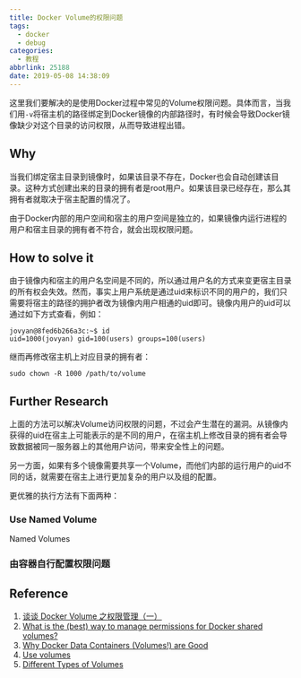```yaml
---
title: Docker Volume的权限问题
tags:
  - docker
  - debug
categories:
  - 教程
abbrlink: 25188
date: 2019-05-08 14:38:09
---
```


这里我们要解决的是使用Docker过程中常见的Volume权限问题。具体而言，当我们用`-v`将宿主机的路径绑定到Docker镜像的内部路径时，有时候会导致Docker镜像缺少对这个目录的访问权限，从而导致进程出错。

<!--more-->

## Why

当我们绑定宿主目录到镜像时，如果该目录不存在，Docker也会自动创建该目录。这种方式创建出来的目录的拥有者是root用户。如果该目录已经存在，那么其拥有者就取决于宿主配置的情况了。

由于Docker内部的用户空间和宿主的用户空间是独立的，如果镜像内运行进程的用户和宿主目录的拥有者不符合，就会出现权限问题。

## How to solve it

由于镜像内和宿主的用户名空间是不同的，所以通过用户名的方式来变更宿主目录的所有权会失效。然而，事实上用户系统是通过uid来标识不同的用户的，我们只需要将宿主的路径的拥护者改为镜像内用户相通的uid即可。镜像内用户的uid可以通过如下方式查看，例如：

```shell
jovyan@8fed6b266a3c:~$ id
uid=1000(jovyan) gid=100(users) groups=100(users)
```

继而再修改宿主机上对应目录的拥有者：

```shell
sudo chown -R 1000 /path/to/volume
```

## Further Research

上面的方法可以解决Volume访问权限的问题，不过会产生潜在的漏洞。从镜像内获得的uid在宿主上可能表示的是不同的用户，在宿主机上修改目录的拥有者会导致数据被同一服务器上的其他用户访问，带来安全性上的问题。

另一方面，如果有多个镜像需要共享一个Volume，而他们内部的运行用户的uid不同的话，就需要在宿主上进行更加复杂的用户以及组的配置。

更优雅的执行方法有下面两种：

### Use Named Volume

Named Volumes

### 由容器自行配置权限问题

## Reference

1. [谈谈 Docker Volume 之权限管理（一）](https://yq.aliyun.com/articles/53990)
2. [What is the (best) way to manage permissions for Docker shared volumes?](https://stackoverflow.com/questions/23544282/what-is-the-best-way-to-manage-permissions-for-docker-shared-volumes?spm=a2c4e.11153940.blogcont53990.8.3421149142aS92)
3. [Why Docker Data Containers (Volumes!) are Good](https://medium.com/@ramangupta/why-docker-data-containers-are-good-589b3c6c749e)
4. [Use volumes](https://docs.docker.com/storage/volumes/)
5. [Different Types of Volumes](https://success.docker.com/article/different-types-of-volumes)